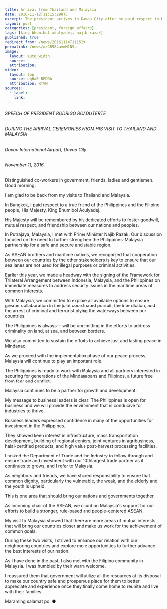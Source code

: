 ```yaml
---
title: Arrival from Thailand and Malaysia
date: 2016-11-12T11:15:29UTC
excerpt: The president arrives in Davao City after he paid respect to His Majesty, King Bhumibol Adulyadej in Bangkok, Thailand and his official visit to Malaysia.
layout: post
categories: [president, foreign_affairs]
tags: [king bhumibol adulyadej, najib razak]
published: true
redirect_from: /news/20161114T111529
permalink: /news/mzGR984avmM1N9p
image:
  layout: auto_width
  source: 
  attribution: 
video:
  layout: top
  source: eqHa0-BFDQA
  attribution: RTVM
sources:
  - label:
    link:
---
```


###### SPEECH OF PRESIDENT RODRIGO ROADUTERTE

###### DURING THE ARRIVAL CEREMONIES FROM HIS VISIT TO THAILAND AND MALAYSIA

###### Davao International Airport, Davao City

###### November 11, 2016

Distinguished co-workers in government, friends, ladies and gentlemen. Good morning.

I am glad to be back from my visits to Thailand and Malaysia.

In Bangkok, I paid respect to a true friend of the Philippines and the Filipino people, His Majesty, King Bhumibol Adulyadej.

His Majesty will be remembered by his dedicated efforts to foster goodwill, mutual respect, and friendship between our nations and peoples.

In Putrajaya, Malaysia, I met with Prime Minister Najib Razak. Our discussion focused on the need to further strengthen the Philippines-Malaysia partnership for a safe and secure and stable region.

As ASEAN brothers and maritime nations, we recognized that cooperation between our countries by the other stakeholders is key to ensure that our sea lanes are not used for illegal purposes or criminal activities.

Earlier this year, we made a headway with the signing of the Framework for Trilateral Arrangement between Indonesia, Malaysia, and the Philippines on immediate measures to address security issues in the maritime areas of common interests.

With Malaysia, we committed to explore all available options to ensure greater collaboration in the joint coordinated pursuit, the interdiction, and the arrest of criminal and terrorist plying the waterways between our countries.

The Philippines is always— will be unremitting in the efforts to address criminality on land, at sea, and between borders.

We also committed to sustain the efforts to achieve just and lasting peace in Mindanao.

As we proceed with the implementation phase of our peace process, Malaysia will continue to play an important role.

The Philippines is ready to work with Malaysia and all partners interested in securing for generations of the Mindanaoans and Filipinos, a future free from fear and conflict.

Malaysia continues to be a partner for growth and development.

My message to business leaders is clear: The Philippines is open for business and we will provide the environment that is conducive for industries to thrive.

Business leaders expressed confidence in many of the opportunities for investment in the Philippines.

They showed keen interest in infrastructure, mass transportation development, building of regional centers, joint ventures in agribusiness, halal-certified products, and high value post-harvest processing facilities.

I tasked the Department of Trade and the Industry to follow through and ensure trade and investment with our 10thlargest trade partner as it continues to grows, and I refer to Malaysia.

As neighbors and friends, we have shared responsibility to ensure that common dignity, particularly the vulnerable, the weak, and the elderly and the youth is upheld.

This is one area that should bring our nations and governments together.

As incoming chair of the ASEAN, we count on Malaysia's support for our efforts to build a stronger, rule-based and people-centered ASEAN.

My visit to Malaysia showed that there are more areas of mutual interests that will bring our countries closer and make us work for the achievement of common goals.

During these two visits, I strived to enhance our relation with our neighboring countries and explore more opportunities to further advance the best interests of our nation.

As I have done in the past, I also met with the Filipino community in Malaysia. I was humbled by their warm welcome.

I reassured them that government will utilize all the resources at its disposal to make our country safe and prosperous place for them to better appreciate and experience once they finally come home to reunite and live with their families.

Maraming salamat po.
&#x25cf;


